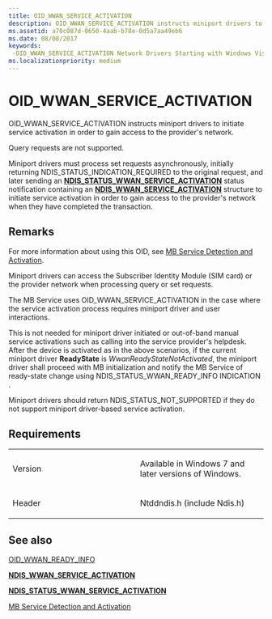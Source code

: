 ```yaml
---
title: OID_WWAN_SERVICE_ACTIVATION
description: OID_WWAN_SERVICE_ACTIVATION instructs miniport drivers to initiate service activation in order to gain access to the provider's network.
ms.assetid: a70c087d-0650-4aab-b78e-0d5a7aa49eb6
ms.date: 08/08/2017
keywords: 
 -OID_WWAN_SERVICE_ACTIVATION Network Drivers Starting with Windows Vista
ms.localizationpriority: medium
---
```


# OID\_WWAN\_SERVICE\_ACTIVATION


OID\_WWAN\_SERVICE\_ACTIVATION instructs miniport drivers to initiate service activation in order to gain access to the provider's network.

Query requests are not supported.

Miniport drivers must process set requests asynchronously, initially returning NDIS\_STATUS\_INDICATION\_REQUIRED to the original request, and later sending an [**NDIS\_STATUS\_WWAN\_SERVICE\_ACTIVATION**](ndis-status-wwan-service-activation.md) status notification containing an [**NDIS\_WWAN\_SERVICE\_ACTIVATION**](https://docs.microsoft.com/windows-hardware/drivers/ddi/ndiswwan/ns-ndiswwan-_ndis_wwan_service_activation) structure to initiate service activation in order to gain access to the provider's network when they have completed the transaction.

Remarks
-------

For more information about using this OID, see [MB Service Detection and Activation](https://docs.microsoft.com/windows-hardware/drivers/network/mb-service-detection-and-activation).

Miniport drivers can access the Subscriber Identity Module (SIM card) or the provider network when processing query or set requests.

The MB Service uses OID\_WWAN\_SERVICE\_ACTIVATION in the case where the service activation process requires miniport driver and user interactions.

This is not needed for miniport driver initiated or out-of-band manual service activations such as calling into the service provider's helpdesk. After the device is activated as in the above scenarios, if the current miniport driver **ReadyState** is *WwanReadyStateNotActivated*, the miniport driver shall proceed with MB initialization and notify the MB Service of ready-state change using NDIS\_STATUS\_WWAN\_READY\_INFO INDICATION .

Miniport drivers should return NDIS\_STATUS\_NOT\_SUPPORTED if they do not support miniport driver-based service activation.

Requirements
------------

<table>
<colgroup>
<col width="50%" />
<col width="50%" />
</colgroup>
<tbody>
<tr class="odd">
<td><p>Version</p></td>
<td><p>Available in Windows 7 and later versions of Windows.</p></td>
</tr>
<tr class="even">
<td><p>Header</p></td>
<td>Ntddndis.h (include Ndis.h)</td>
</tr>
</tbody>
</table>

## See also


[OID\_WWAN\_READY\_INFO](oid-wwan-ready-info.md)

[**NDIS\_WWAN\_SERVICE\_ACTIVATION**](https://docs.microsoft.com/windows-hardware/drivers/ddi/ndiswwan/ns-ndiswwan-_ndis_wwan_service_activation)

[**NDIS\_STATUS\_WWAN\_SERVICE\_ACTIVATION**](ndis-status-wwan-service-activation.md)

[MB Service Detection and Activation](https://docs.microsoft.com/windows-hardware/drivers/network/mb-service-detection-and-activation)

 

 





